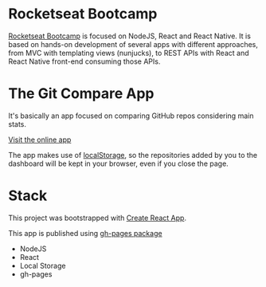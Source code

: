# Rocketseat Bootcamp

[Rocketseat Bootcamp](https://github.com/Rocketseat/bootcamps) is focused on NodeJS, React and React Native. It is based on hands-on development of several apps with different approaches, from MVC with templating views (nunjucks), to REST APIs with React and React Native front-end consuming those APIs.

# The Git Compare App

It's basically an app focused on comparing GitHub repos considering main stats.

[Visit the online app](https://rafaelbadan.github.io/goReact_GitHubCompare/)

The app makes use of [localStorage](https://www.w3schools.com/html/html5_webstorage.asp), so the repositories added by you to the dashboard will be kept in your browser, even if you close the page.

# Stack

This project was bootstrapped with [Create React App](https://github.com/facebook/create-react-app).

This app is published using [gh-pages package](https://github.com/tschaub/gh-pages)

- NodeJS
- React
- Local Storage
- gh-pages
